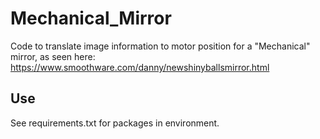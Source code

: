 # Mechanical_Mirror
Code to translate image information to motor position for a "Mechanical" mirror, as seen here: https://www.smoothware.com/danny/newshinyballsmirror.html

## Use
See requirements.txt for packages in environment.
